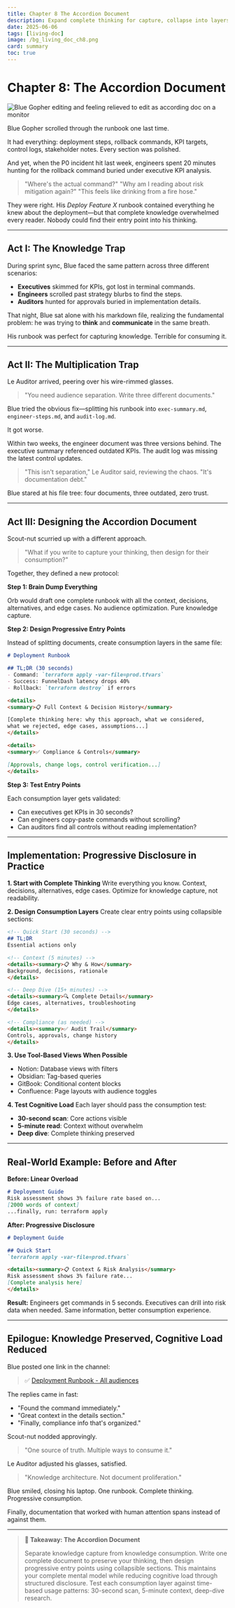 ```yaml
---
title: Chapter 8 The Accordion Document
description: Expand complete thinking for capture, collapse into layers for consumption—one document that breathes with reader attention spans
date: 2025-06-06
tags: [living-doc]
image: /bg_living_doc_ch8.png
card: summary
toc: true
---
```

# Chapter 8: The Accordion Document

![Blue Gopher editing and feeling relieved to edit as according doc on a monitor](/bg_living_doc_ch8.png)

Blue Gopher scrolled through the runbook one last time.

It had everything: deployment steps, rollback commands, KPI targets, control logs, stakeholder notes. Every section was polished.

And yet, when the P0 incident hit last week, engineers spent 20 minutes hunting for the rollback command buried under executive KPI analysis.

> "Where's the actual command?"
> "Why am I reading about risk mitigation again?"
> "This feels like drinking from a fire hose."

They were right. His *Deploy Feature X* runbook contained everything he knew about the deployment—but that complete knowledge overwhelmed every reader. Nobody could find their entry point into his thinking.

---

## Act I: The Knowledge Trap

During sprint sync, Blue faced the same pattern across three different scenarios:

* **Executives** skimmed for KPIs, got lost in terminal commands.
* **Engineers** scrolled past strategy blurbs to find the steps.
* **Auditors** hunted for approvals buried in implementation details.

That night, Blue sat alone with his markdown file, realizing the fundamental problem: he was trying to **think** and **communicate** in the same breath.

His runbook was perfect for capturing knowledge. Terrible for consuming it.

---

## Act II: The Multiplication Trap

Le Auditor arrived, peering over his wire-rimmed glasses.

> "You need audience separation. Write three different documents."

Blue tried the obvious fix—splitting his runbook into `exec-summary.md`, `engineer-steps.md`, and `audit-log.md`.

It got worse.

Within two weeks, the engineer document was three versions behind. The executive summary referenced outdated KPIs. The audit log was missing the latest control updates.

> "This isn't separation," Le Auditor said, reviewing the chaos. "It's documentation debt."

Blue stared at his file tree: four documents, three outdated, zero trust.

---

## Act III: Designing the Accordion Document

Scout-nut scurried up with a different approach.

> "What if you write to capture your thinking, then design for their consumption?"

Together, they defined a new protocol:

**Step 1: Brain Dump Everything**

Orb would draft one complete runbook with all the context, decisions, alternatives, and edge cases. No audience optimization. Pure knowledge capture.

**Step 2: Design Progressive Entry Points**

Instead of splitting documents, create consumption layers in the same file:

```md
# Deployment Runbook

## TL;DR (30 seconds)
- Command: `terraform apply -var-file=prod.tfvars`
- Success: FunnelDash latency drops 40%
- Rollback: `terraform destroy` if errors

<details>
<summary>📋 Full Context & Decision History</summary>

[Complete thinking here: why this approach, what we considered, 
what we rejected, edge cases, assumptions...]
</details>

<details>
<summary>✅ Compliance & Controls</summary>

[Approvals, change logs, control verification...]
</details>
```

**Step 3: Test Entry Points**

Each consumption layer gets validated:
- Can executives get KPIs in 30 seconds?
- Can engineers copy-paste commands without scrolling?
- Can auditors find all controls without reading implementation?

---

## Implementation: Progressive Disclosure in Practice

**1. Start with Complete Thinking**
Write everything you know. Context, decisions, alternatives, edge cases. Optimize for knowledge capture, not readability.

**2. Design Consumption Layers**
Create clear entry points using collapsible sections:

```md
<!-- Quick Start (30 seconds) -->
## TL;DR
Essential actions only

<!-- Context (5 minutes) -->
<details><summary>📋 Why & How</summary>
Background, decisions, rationale
</details>

<!-- Deep Dive (15+ minutes) -->
<details><summary>🔍 Complete Details</summary>
Edge cases, alternatives, troubleshooting
</details>

<!-- Compliance (as needed) -->
<details><summary>✅ Audit Trail</summary>
Controls, approvals, change history
</details>
```

**3. Use Tool-Based Views When Possible**
- Notion: Database views with filters
- Obsidian: Tag-based queries
- GitBook: Conditional content blocks
- Confluence: Page layouts with audience toggles

**4. Test Cognitive Load**
Each layer should pass the consumption test:
- **30-second scan**: Core actions visible
- **5-minute read**: Context without overwhelm
- **Deep dive**: Complete thinking preserved

---

## Real-World Example: Before and After

**Before: Linear Overload**
```md
# Deployment Guide
Risk assessment shows 3% failure rate based on...
[2000 words of context]
...finally, run: terraform apply
```

**After: Progressive Disclosure**
```md
# Deployment Guide

## Quick Start
`terraform apply -var-file=prod.tfvars`

<details><summary>📋 Context & Risk Analysis</summary>
Risk assessment shows 3% failure rate...
[Complete analysis here]
</details>
```

**Result:** Engineers get commands in 5 seconds. Executives can drill into risk data when needed. Same information, better consumption experience.

---

## Epilogue: Knowledge Preserved, Cognitive Load Reduced

Blue posted one link in the channel:

> ✅ [Deployment Runbook - All audiences](link)

The replies came in fast:

* "Found the command immediately."
* "Great context in the details section."
* "Finally, compliance info that's organized."

Scout-nut nodded approvingly.

> "One source of truth. Multiple ways to consume it."

Le Auditor adjusted his glasses, satisfied.

> "Knowledge architecture. Not document proliferation."

Blue smiled, closing his laptop. One runbook. Complete thinking. Progressive consumption.

Finally, documentation that worked with human attention spans instead of against them.

---

> **🎯 Takeaway: The Accordion Document**
>
> Separate knowledge capture from knowledge consumption. Write one complete document to preserve your thinking, then design progressive entry points using collapsible sections. This maintains your complete mental model while reducing cognitive load through structured disclosure. Test each consumption layer against time-based usage patterns: 30-second scan, 5-minute context, deep-dive research.
